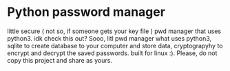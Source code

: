 # Python password manager
little secure ( not so, if someone gets your key file ) pwd manager that uses python3. idk check this out?
Sooo, litl pwd manager what uses python3, sqlite to create database to your computer and store data, cryptograpyhy to encrypt and decrypt the saved passwords.
built for linux :). Please, do not copy this project and share as yours.
